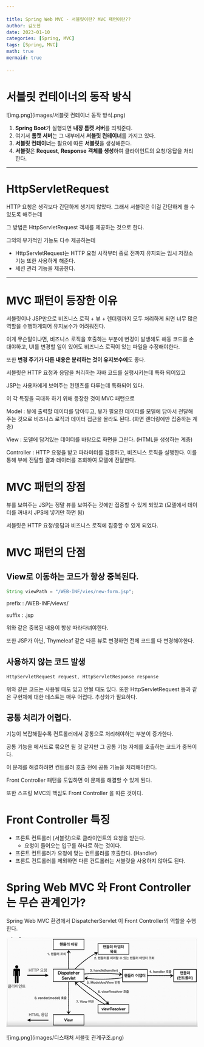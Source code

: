 ```yaml
---

title: Spring Web MVC - 서블릿이란? MVC 패턴이란??
author: 김도현
date: 2023-01-10
categories: [Spring, MVC]
tags: [Spring, MVC]
math: true
mermaid: true

---
```


# 서블릿 컨테이너의 동작 방식

![img.png](images/서블릿 컨테이너 동작 방식.png)

1. **Spring Boot**가 실행되면 **내장 톰캣 서버**를 띄워준다.
2. 여기서 **톰캣 서버**는 그 내부에서 **서블릿 컨테이너**를 가지고 있다.
3. **서블릿 컨테이너**는 필요에 따른 **서블릿**을 생성해준다.
4. **서블릿**은 **Request**, **Response** **객체를 생성**하여 클라이언트의 요청/응답을 처리한다.

---

# HttpServletRequest

HTTP 요청은 생각보다 간단하게 생기지 않았다. 그래서 서블릿은 이걸 간단하게 쓸 수 있도록 해주는데

그 방법은 HttpServletRequest 객체를 제공하는 것으로 한다.

그외의 부가적인 기능도 다수 제공하는데

- HttpServletRequest는 HTTP 요청 시작부터 종료 전까지 유지되는 임시 저장소 기능 또한 사용하게 해준다.
- 세션 관리 기능을 제공한다.

---

# MVC 패턴이 등장한 이유

서블릿이나 JSP만으로 비즈니스 로직 + 뷰 + 렌더링까지 모두 처리하게 되면 너무 많은 역할을 수행하게되어 유지보수가 어려워진다.

이게 무슨말이냐면, 비즈니스 로직을 호출하는 부분에 변경이 발생해도 해동 코드를 손대야하고, UI를 변경할 일이 있어도 비즈니스 로직이 있는 파일을 수정해야한다.

또한 **변경 주기가 다른 내용은 분리하는 것이 유지보수에**도 좋다.

서블릿은 HTTP 요청과 응답을 처리하는 자바 코드를 실행시키는데 특화 되어있고

JSP는 사용자에게 보여주는 컨텐츠를 다루는데 특화되어 있다.

이 각 특징을 극대화 하기 위해 등장한 것이 MVC 패턴으로

Model : 뷰에 출력할 데이터를 담아두고, 뷰가 필요한 데이터를 모델에 담아서 전달해주는 것으로 비즈니스 로직과 데이터 접근을 몰라도 된다. (화면 렌더링에만 집중하는 계층)

View : 모델에 담겨있는 데이터를 바탕으로 화면을 그린다. (HTML을 생성하는 계층)

Controller : HTTP 요청을 받고 파라미터를 검증하고, 비즈니스 로직을 실행한다. 이를 통해 뷰에 전달할 결과 데이터를 조회하여 모델에 전달한다.

# MVC 패턴의 장점

뷰를 보여주는 JSP는 정말 뷰를 보여주는 것에만 집중할 수 있게 되었고 (모델에서 데이터를 꺼내서 JPS에 넣기만 하면 됨)

서블릿은 HTTP 요청/응답과 비즈니스 로직에 집중할 수 있게 되었다.

# MVC 패턴의 단점

## View로 이동하는 코드가 항상 중복된다.

```java
String viewPath = "/WEB-INF/vies/new-form.jsp";
```

prefix : /WEB-INF/views/

suffix : .jsp

위와 같은 중복된 내용이 항상 따라다녀야한다.

또한 JSP가 아닌, Thymeleaf 같은 다른 뷰로 변경하면 전체 코드를 다 변경해야한다.

## 사용하지 않는 코드 발생

```java
HttpServletRequest request, HttpServletResponse response
```

위와 같은 코드는 사용될 때도 있고 안될 때도 있다. 또한 HttpServletRequest 등과 같은 구현체에 대한 테스트는 매우 어렵다. 추상화가 필요하다.

## 공통 처리가 어렵다.

기능이 복잡해질수록 컨트롤러에서 공통으로 처리해야하는 부분이 증가한다.

공통 기능을 메서드로 묶으면 될 것 같지만 그 공통 기능 자체를 호출하는 코드가 중복이다.

이 문제를 해결하려면 컨트롤러 호출 전에 공통 기능을 처리해야한다.

Front Controller 패턴을 도입하면 이 문제를 해결할 수 있게 된다.

또한 스프링 MVC의 핵심도 Front Controller 을 따른 것이다.

# Front Controller 특징

- 프론트 컨트롤러 (서블릿)으로 클라이언트의 요청을 받는다.
  - 요청이 들어오는 입구를 하나로 하는 것이다.
- 프론트 컨트롤러가 요청에 맞는 컨트롤러를 호출한다. (Handler)
- 프론트 컨트롤러를 제외하면 다른 컨트롤러는 서블릿을 사용하지 않아도 된다.

# Spring Web MVC 와 Front Controller는 무슨 관계인가?

Spring Web MVC 환경에서 DispatcherServlet 이 Front Controller의 역할을 수행한다.

![img_1.png](images/SpringMVC구조.png)


![img.png](images/디스패처 서블릿 관계구조.png)
